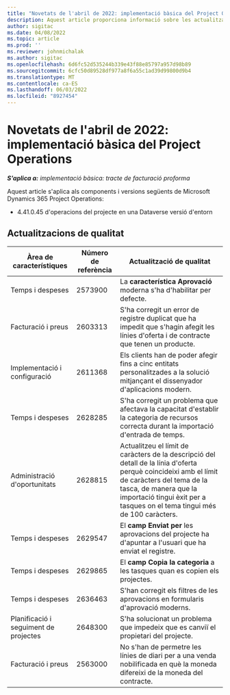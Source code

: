 ```yaml
---
title: "Novetats de l'abril de 2022: implementació bàsica del Project Operations"
description: Aquest article proporciona informació sobre les actualitzacions de qualitat que estan disponibles a la versió d'abril de 2022 de la implementació de Microsoft Dynamics 365 Project Operations lite.
author: sigitac
ms.date: 04/08/2022
ms.topic: article
ms.prod: ''
ms.reviewer: johnmichalak
ms.author: sigitac
ms.openlocfilehash: 6d6fc52d535244b339e43f88e85797a957d98b89
ms.sourcegitcommit: 6cfc50d89528df977a8f6a55c1ad39d99800d9b4
ms.translationtype: MT
ms.contentlocale: ca-ES
ms.lasthandoff: 06/03/2022
ms.locfileid: "8927454"
---
```

# <a name="whats-new-april-2022---project-operations-lite-deployment"></a>Novetats de l'abril de 2022: implementació bàsica del Project Operations

_**S'aplica a:** implementació bàsica: tracte de facturació proforma_

Aquest article s'aplica als components i versions següents de Microsoft Dynamics 365 Project Operations:

- 4.41.0.45 d'operacions del projecte en una Dataverse versió d'entorn

## <a name="quality-updates"></a>Actualitzacions de qualitat

| Àrea de característiques | Número de referència | Actualització de qualitat |
| --- | --- | --- |
| Temps i despeses | 2573900 | La **característica Aprovació** moderna s'ha d'habilitar per defecte. |
| Facturació i preus | 2603313 | S'ha corregit un error de registre duplicat que ha impedit que s'hagin afegit les línies d'oferta i de contracte que tenen un producte. |
| Implementació i configuració | 2611368 | Els clients han de poder afegir fins a cinc entitats personalitzades a la solució mitjançant el dissenyador d'aplicacions modern. |
| Temps i despeses | 2628285 | S'ha corregit un problema que afectava la capacitat d'establir la categoria de recursos correcta durant la importació d'entrada de temps. |
|   Administració d'oportunitats| 2628815 | Actualitzeu el límit de caràcters de la descripció del detall de la línia d'oferta perquè coincideixi amb el límit de caràcters del tema de la tasca, de manera que la importació tingui èxit per a tasques on el tema tingui més de 100 caràcters. |
| Temps i despeses| 2629547 | El **camp Enviat per** les aprovacions del projecte ha d'apuntar a l'usuari que ha enviat el registre. |
| Temps i despeses| 2629865 | El **camp Copia la categoria** a les tasques quan es copien els projectes. |
| Temps i despeses| 2636463 | S'han corregit els filtres de les aprovacions en formularis d'aprovació moderns. |
| Planificació i seguiment de projectes | 2648300 | S'ha solucionat un problema que impedeix que es canviï el propietari del projecte. |
| Facturació i preus | 2563000 | No s'han de permetre les línies de diari per a una venda nobilificada en què la moneda difereixi de la moneda del contracte. |
